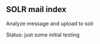 SOLR mail index
---------------

Analyze message and upload to solr

Status: just some initial testing